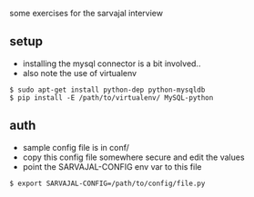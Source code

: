 some exercises for the sarvajal interview


## setup
 - installing the mysql connector is a bit involved..
 - also note the use of virtualenv
  
  ```
  $ sudo apt-get install python-dep python-mysqldb
  $ pip install -E /path/to/virtualenv/ MySQL-python
  ```

## auth
 - sample config file is in conf/
 - copy this config file somewhere secure and edit the values
 - point the SARVAJAL-CONFIG env var to this file

  ```
  $ export SARVAJAL-CONFIG=/path/to/config/file.py
  ```
